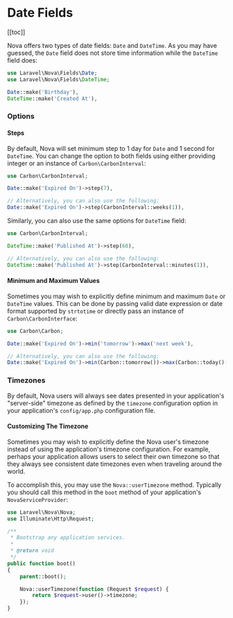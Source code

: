 # Date Fields

[[toc]]

Nova offers two types of date fields: `Date` and `DateTime`. As you may have guessed, the `Date` field does not store time information while the `DateTime` field does:

```php
use Laravel\Nova\Fields\Date;
use Laravel\Nova\Fields\DateTime;

Date::make('Birthday'),
DateTime::make('Created At'),
```

### Options

#### Steps

By default, Nova will set minimum step to 1 day for `Date` and 1 second for `DateTime`. You can change the option to both fields using either providing integer or an instance of `Carbon\CarbonInterval`:

```php
use Carbon\CarbonInterval;

Date::make('Expired On')->step(7),

// Alternatively, you can also use the following:
Date::make('Expired On')->step(CarbonInterval::weeks(1)),
```

Similarly, you can also use the same options for `DateTime` field:

```php
use Carbon\CarbonInterval;

DateTime::make('Published At')->step(60),

// Alternatively, you can also use the following:
DateTime::make('Published At')->step(CarbonInterval::minutes(1)),
```

#### Minimum and Maximum Values

Sometimes you may wish to explicitly define minimum and maximum `Date` or `DateTime` values. This can be done by passing valid date expression or date format supported by `strtotime` or directly pass an instance of `Carbon\CarbonInterface`:

```php
use Carbon\Carbon;

Date::make('Expired On')->min('tomorrow')->max('next week'),

// Alternatively, you can also use the following:
Date::make('Expired On')->min(Carbon::tomorrow())->max(Carbon::today()->addWeek(1)),
```

### Timezones

By default, Nova users will always see dates presented in your application's "server-side" timezone as defined by the `timezone` configuration option in your application's `config/app.php` configuration file.

#### Customizing The Timezone

Sometimes you may wish to explicitly define the Nova user's timezone instead of using the application's timezone configuration. For example, perhaps your application allows users to select their own timezone so that they always see consistent date timezones even when traveling around the world.

To accomplish this, you may use the `Nova::userTimezone` method. Typically you should call this method in the `boot` method of your application's `NovaServiceProvider`:

```php
use Laravel\Nova\Nova;
use Illuminate\Http\Request;

/**
 * Bootstrap any application services.
 *
 * @return void
 */
public function boot()
{
    parent::boot();

    Nova::userTimezone(function (Request $request) {
        return $request->user()->timezone;
    });
}
```
